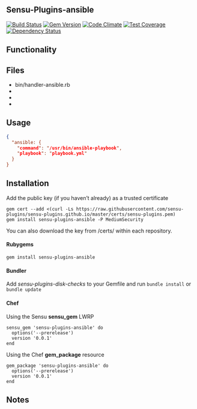 ## Sensu-Plugins-ansible

[![Build Status](https://travis-ci.org/sensu-plugins/sensu-plugins-ansible.svg?branch=master)](https://travis-ci.org/sensu-plugins/sensu-plugins-ansible)
[![Gem Version](https://badge.fury.io/rb/sensu-plugins-ansible.svg)](http://badge.fury.io/rb/sensu-plugins-ansible)
[![Code Climate](https://codeclimate.com/github/sensu-plugins/sensu-plugins-ansible/badges/gpa.svg)](https://codeclimate.com/github/sensu-plugins/sensu-plugins-ansible)
[![Test Coverage](https://codeclimate.com/github/sensu-plugins/sensu-plugins-ansible/badges/coverage.svg)](https://codeclimate.com/github/sensu-plugins/sensu-plugins-ansible)
[![Dependency Status](https://gemnasium.com/sensu-plugins/sensu-plugins-ansible.svg)](https://gemnasium.com/sensu-plugins/sensu-plugins-ansible)

## Functionality

## Files
 * bin/handler-ansible.rb
 *
 *
 *

## Usage

```json
{
  "ansible: {
    "command": "/usr/bin/ansible-playbook",
    "playbook": "playbook.yml"
  }
}
```
## Installation

Add the public key (if you haven’t already) as a trusted certificate

```
gem cert --add <(curl -Ls https://raw.githubusercontent.com/sensu-plugins/sensu-plugins.github.io/master/certs/sensu-plugins.pem)
gem install sensu-plugins-ansible -P MediumSecurity
```

You can also download the key from /certs/ within each repository.

#### Rubygems

`gem install sensu-plugins-ansible`

#### Bundler

Add *sensu-plugins-disk-checks* to your Gemfile and run `bundle install` or `bundle update`

#### Chef

Using the Sensu **sensu_gem** LWRP
```
sensu_gem 'sensu-plugins-ansible' do
  options('--prerelease')
  version '0.0.1'
end
```

Using the Chef **gem_package** resource
```
gem_package 'sensu-plugins-ansible' do
  options('--prerelease')
  version '0.0.1'
end
```

## Notes

